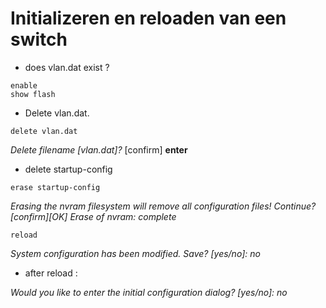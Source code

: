 # Initializeren en reloaden van een switch
- does vlan.dat exist ?
```shell 
enable
show flash
```
- Delete vlan.dat.
```shell 
delete vlan.dat
```
*Delete filename [vlan.dat]?* [confirm] **enter**

- delete startup-config
```shell 
erase startup-config
```
*Erasing the nvram filesystem will remove all configuration files! Continue?*
*[confirm][OK]*
*Erase of nvram: complete*


```shell 
reload
```

*System configuration has been modified. Save? [yes/no]: no*

- after reload :

*Would you like to enter the initial configuration dialog? [yes/no]: no*